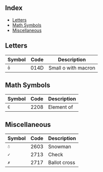 Index
-----

* [Letters](#letters)
* [Math Symbols](#math-symbols)
* [Miscellaneous](#miscellaneous)

Letters
-------

| Symbol | Code | Description |
|---|---|---|
| `ō` | 014D | Small o with macron |

Math Symbols
------------

| Symbol | Code | Description |
|---|---|---|
| `∈` | 2208 | Element of |

Miscellaneous
-------------

| Symbol | Code | Description |
|---|---|---|
| `☃` | 2603 | Snowman |
| `✓` | 2713 | Check |
| `✗` | 2717 | Ballot cross |
